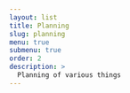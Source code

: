 ```yaml
---
layout: list
title: Planning
slug: planning
menu: true
submenu: true
order: 2
description: >
  Planning of various things
---
```

